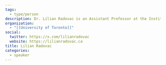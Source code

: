 ```yaml
---
tags:
  - type/person
description: Dr. Lilian Radovac is an Assistant Professor at the Institute of Communication, Culture, Information and Technology at the University of Toronto Mississauga.
organization:
  - "[[University of Toronto]]"
social:
  twitter: https://x.com/lilianradovac
  website: https://lilianradovac.ca
title: Lilian Radovac
categories:
  - speaker
---
```

